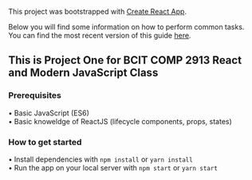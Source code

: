 This project was bootstrapped with [Create React App](https://github.com/facebookincubator/create-react-app).

Below you will find some information on how to perform common tasks.<br>
You can find the most recent version of this guide [here](https://github.com/facebookincubator/create-react-app/blob/master/packages/react-scripts/template/README.md).

## This is Project One for BCIT COMP 2913 React and Modern JavaScript Class

### Prerequisites
• Basic JavaScript (ES6)    
• Basic knoweldge of ReactJS (lifecycle components, props, states)     

### How to get started
• Install dependencies with `npm install` or `yarn install`     
• Run the app on your local server with `npm start` or `yarn start`     